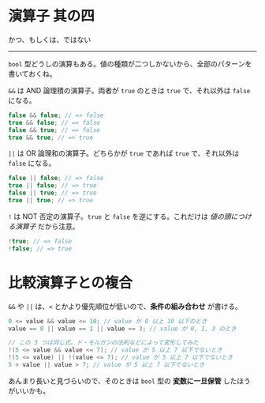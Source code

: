 # 演算子 其の四

かつ、もしくは、ではない

---

`bool` 型どうしの演算もある。値の種類が二つしかないから、全部のパターンを書いておくね。

`&&` は AND 論理積の演算子。両者が `true` のときは `true` で、それ以外は `false` になる。

```cpp
false && false; // => false
true && false; // => false
false && true; // => false
true && true; // => true
```

`||` は OR 論理和の演算子。どちらかが `true` であれば `true` で、それ以外は `false` になる。

```cpp
false || false; // => false
true || false; // => true
false || true; // => true
true || true; // => true
```

`!` は NOT 否定の演算子。`true` と `false` を逆にする。これだけは *値の頭につける演算子* だから注意。

```cpp
!true; // => false
!false; // => true
```


# 比較演算子との複合

`&&` や `||` は、`<` とかより優先順位が低いので、**条件の組み合わせ** が書ける。

```cpp
0 <= value && value <= 10; // value が 0 以上 10 以下のとき
value == 0 || value == 1 || value == 3; // value が 0, 1, 3 のとき

// この 3 つは同じ式。ド・モルガンの法則などによって変形してみた
!(5 <= value && value <= 7); // value が 5 以上 7 以下でないとき
!(5 <= value) || !(value <= 7); // value が 5 以上 7 以下でないとき
5 > value || value > 7; // value が 5 以上 7 以下でないとき
```

あんまり長いと見づらいので、そのときは `bool` 型の **変数に一旦保管** したほうがいいかも。